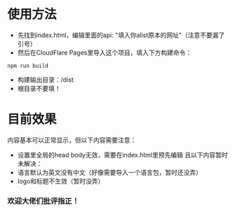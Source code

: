 # 使用方法
- 先找到index.html，编辑里面的api: "填入你alist原本的网址"（注意不要漏了引号）
- 然后在CloudFlare Pages里导入这个项目，填入下方构建命令：

```
npm run build
```

- 构建输出目录：/dist 
- 根目录不要填！


# 目前效果

内容基本可以正常显示，但以下内容需要注意：
- 设置里全局的head body无效，需要在index.html里预先编辑
且以下内容暂时未解决：
- 语言默认为英文没有中文（好像需要导入一个语言包，暂时还没弄）
- logo和标题不生效（暂时没弄）

### 欢迎大佬们批评指正！
